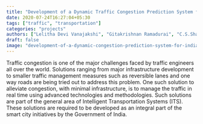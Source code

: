 ```yaml
---
title: "Development of a Dynamic Traffic Congestion Prediction System for Indian Cities"
date: 2020-07-24T16:27:04+05:30
tags: ["traffic", "transportation"]
categories: "projects"
authors: ["Lelitha Devi Vanajakshi", "Gitakrishnan Ramadurai", "C.S.Shankar Ram", "B Ravindran", "Sayan Ranu", "Kaushik Mitra"]
draft: false
image: "development-of-a-dynamic-congestion-prediction-system-for-indian-cities.jpg"
---
```


Traffic congestion is one of the major challenges faced by traffic engineers all over the world. Solutions ranging from major infrastructure development to smaller traffic management measures such as reversible lanes and one way roads are being tried out to address this problem. One such solution to alleviate congestion, with minimal infrastructure, is to manage the traffic in real time using advanced technologies and methodologies. Such solutions are part of the general area of Intelligent Transportation Systems (ITS). These solutions are required to be developed as an integral part of the smart city initiatives by the Government of India.